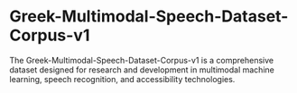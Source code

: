 # Greek-Multimodal-Speech-Dataset-Corpus-v1
The Greek-Multimodal-Speech-Dataset-Corpus-v1 is a comprehensive dataset designed for research and development in multimodal machine learning, speech recognition, and accessibility technologies.
